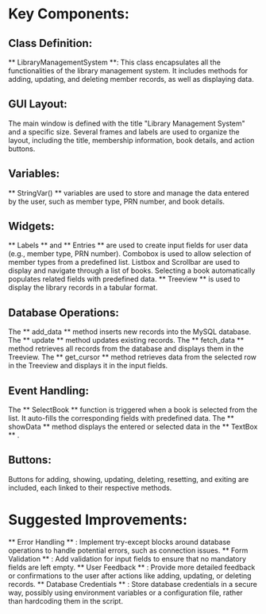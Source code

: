 # Key Components:
## Class Definition:

** LibraryManagementSystem **: This class encapsulates all the functionalities of the library management system. It includes methods for adding, updating, and deleting member records, as well as displaying data.
## GUI Layout:

The main window is defined with the title "Library Management System" and a specific size.
Several frames and labels are used to organize the layout, including the title, membership information, book details, and action buttons.
## Variables:

** StringVar() ** variables are used to store and manage the data entered by the user, such as member type, PRN number, and book details.
## Widgets:

** Labels ** and ** Entries ** are used to create input fields for user data (e.g., member type, PRN number).
Combobox is used to allow selection of member types from a predefined list.
Listbox and Scrollbar are used to display and navigate through a list of books. Selecting a book automatically populates related fields with predefined data.
** Treeview ** is used to display the library records in a tabular format.
## Database Operations:

The ** add_data ** method inserts new records into the MySQL database.
The ** update ** method updates existing records.
The ** fetch_data ** method retrieves all records from the database and displays them in the Treeview.
The ** get_cursor ** method retrieves data from the selected row in the Treeview and displays it in the input fields.
## Event Handling:

The ** SelectBook ** function is triggered when a book is selected from the list. It auto-fills the corresponding fields with predefined data.
The ** showData ** method displays the entered or selected data in the ** TextBox ** .
## Buttons:

Buttons for adding, showing, updating, deleting, resetting, and exiting are included, each linked to their respective methods.
# Suggested Improvements:
** Error Handling ** : Implement try-except blocks around database operations to handle potential errors, such as connection issues.
** Form Validation ** : Add validation for input fields to ensure that no mandatory fields are left empty.
** User Feedback ** : Provide more detailed feedback or confirmations to the user after actions like adding, updating, or deleting records.
** Database Credentials ** : Store database credentials in a secure way, possibly using environment variables or a configuration file, rather than hardcoding them in the script.
